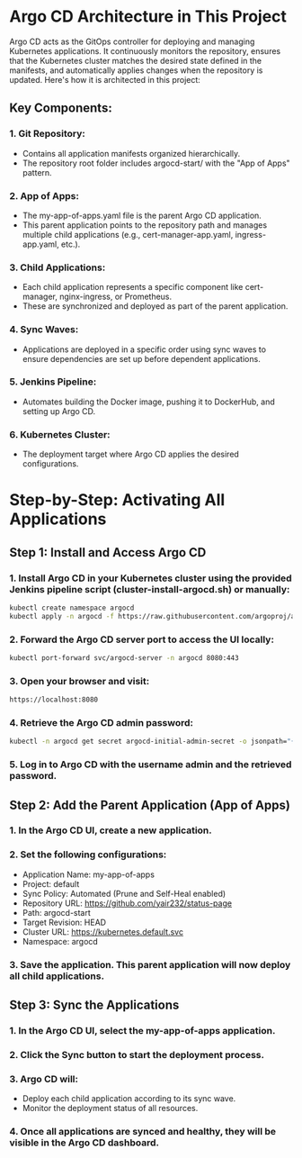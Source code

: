 # Argo CD Architecture in This Project
Argo CD acts as the GitOps controller for deploying and managing Kubernetes applications. It continuously monitors the repository, ensures that the Kubernetes cluster matches the desired state defined in the manifests, and automatically applies changes when the repository is updated. Here's how it is architected in this project:

## Key Components:
### 1. Git Repository:
- Contains all application manifests organized hierarchically.
- The repository root folder includes argocd-start/ with the "App of Apps" pattern.
### 2. App of Apps:
- The my-app-of-apps.yaml file is the parent Argo CD application.
- This parent application points to the repository path and manages multiple child applications (e.g., cert-manager-app.yaml, ingress-app.yaml, etc.).
### 3. Child Applications:
- Each child application represents a specific component like cert-manager, nginx-ingress, or Prometheus.
- These are synchronized and deployed as part of the parent application.
### 4. Sync Waves:
- Applications are deployed in a specific order using sync waves to ensure dependencies are set up before dependent applications.
### 5. Jenkins Pipeline:
- Automates building the Docker image, pushing it to DockerHub, and setting up Argo CD.
### 6. Kubernetes Cluster:
- The deployment target where Argo CD applies the desired configurations.

# Step-by-Step: Activating All Applications
## Step 1: Install and Access Argo CD
### 1. Install Argo CD in your Kubernetes cluster using the provided Jenkins pipeline script (cluster-install-argocd.sh) or manually:

```bash
kubectl create namespace argocd
kubectl apply -n argocd -f https://raw.githubusercontent.com/argoproj/argo-cd/stable/manifests/install.yaml
```
### 2. Forward the Argo CD server port to access the UI locally:
```bash
kubectl port-forward svc/argocd-server -n argocd 8080:443
```
### 3. Open your browser and visit:
```bash
https://localhost:8080
```
### 4. Retrieve the Argo CD admin password:
```bash
kubectl -n argocd get secret argocd-initial-admin-secret -o jsonpath="{.data.password}" | base64 -d
```
### 5. Log in to Argo CD with the username admin and the retrieved password.

## Step 2: Add the Parent Application (App of Apps)
### 1. In the Argo CD UI, create a new application.
### 2. Set the following configurations:
- Application Name: my-app-of-apps
- Project: default
- Sync Policy: Automated (Prune and Self-Heal enabled)
- Repository URL: https://github.com/yair232/status-page
- Path: argocd-start
- Target Revision: HEAD
- Cluster URL: https://kubernetes.default.svc
- Namespace: argocd
### 3. Save the application. This parent application will now deploy all child applications.

## Step 3: Sync the Applications
### 1. In the Argo CD UI, select the my-app-of-apps application.
### 2. Click the Sync button to start the deployment process.
### 3. Argo CD will:
- Deploy each child application according to its sync wave.
- Monitor the deployment status of all resources.
### 4. Once all applications are synced and healthy, they will be visible in the Argo CD dashboard.

